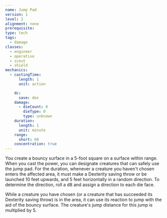 ```yaml
---
name: Jump Pad
version: 1
level: 2
alignment: none
prerequisite: 
type: tech
tags:
  - damage
classes:
  - engineer
  - operative
  - scout
  - shield
mechanics:
  - castingTime:
      length: 1
      unit: action

    dc:
      save: dex
    damage:
      - dieCount: 0
        dieType: 0
        type: unknown
    duration:
      length: 1
      unit: minute
    range:
      short: 60
    concentration: true
---
```

You create a bouncy surface in a 5-foot square on a surface within range. When you cast the power, you can designate creatures that can safely use the jump pad. For the duration, whenever a creature you haven't chosen enters the affected area, it must make a Dexterity saving throw or be launched 10 feet upwards, and 5 feet horizontally in a random direction. To determine the direction, roll a d8 and assign a direction to each die face.

While a creature you have chosen (or a creature that has succeeded its Dexterity saving throw) is in the area, it can use its reaction to jump with the aid of the bouncy surface. The creature's jump distance for this jump is multiplied by 5.
    